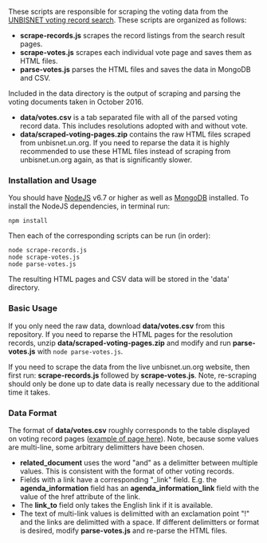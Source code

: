 These scripts are responsible for scraping the voting data from the 
[UNBISNET voting record search](http://unbisnet.un.org:8080/ipac20/ipac.jsp?profile=voting&menu=search).
These scripts are organized as follows:
- <b>scrape-records.js</b> scrapes the record listings from the search result pages.
- <b>scrape-votes.js</b> scrapes each individual vote page and saves them as HTML files.
- <b>parse-votes.js</b> parses the HTML files and saves the data in MongoDB and CSV.

Included in the data directory is the output of scraping and parsing the voting documents taken in
October 2016.
- <b>data/votes.csv</b> is a tab separated file with all of the parsed voting record data. This
includes resolutions adopted with and without vote.
- <b>data/scraped-voting-pages.zip</b> contains the raw HTML files scraped from unbisnet.un.org.
If you need to reparse the data it is highly recommended to use these HTML files instead of
scraping from unbisnet.un.org again, as that is significantly slower.

### Installation and Usage ###
You should have [NodeJS](https://nodejs.org/en/) v6.7 or higher as well as [MongoDB](https://www.mongodb.com/download-center) installed.
To install the NodeJS dependencies, in terminal run:
```
npm install
```

Then each of the corresponding scripts can be run (in order):
```
node scrape-records.js
node scrape-votes.js
node parse-votes.js
```

The resulting HTML pages and CSV data will be stored in the 'data' directory.

### Basic Usage ###
If you only need the raw data, download <b>data/votes.csv</b> from this repository. If you need
to reparse the HTML pages for the resolution records, unzip <b>data/scraped-voting-pages.zip</b>
and modify and run <b>parse-votes.js</b> with `node parse-votes.js`.

If you need to scrape the data from the live unbisnet.un.org website, then first run:
<b>scrape-records.js</b> followed by <b>scrape-votes.js</b>. Note, re-scraping should only be done 
up to date data is really necessary due to the additional time it takes.

### Data Format ###
The format of <b>data/votes.csv</b> roughly corresponds to the table displayed on voting record
pages ([example of page here](http://unbisnet.un.org:8080/ipac20/ipac.jsp?session=1B771818O5341.48875&profile=voting&uri=full=3100023~!476573~!0&ri=1&aspect=power&menu=search&source=~!horizon)).
Note, because some values are multi-line, some arbitrary delimitters have been chosen.
- <b>related_document</b> uses the word "and" as a delimitter between multiple values. This is
consistent with the format of other voting records.
- Fields with a link have a corresponding "\_link" field. E.g. the <b>agenda_information</b> field
has an <b>agenda_information_link</b> field with the value of the href attribute of the link.
- The <b>link_to</b> field only takes the English link if it is available.
- The text of multi-link values is delimitted with an exclamation point "!" and the links are 
delimitted with a space.
If different delimitters or format is desired, modify <b>parse-votes.js</b> and re-parse the
HTML files.